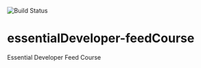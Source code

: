 ![Build Status](https://github.com/seblerom/essentialDeveloper-feedCourse/actions/workflows/CI.yml/badge.svg)

# essentialDeveloper-feedCourse
Essential Developer Feed Course
